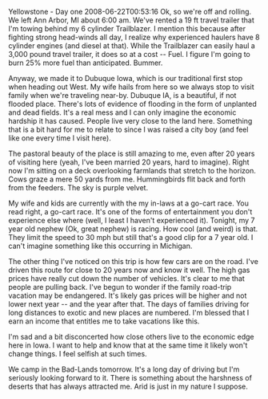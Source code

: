 Yellowstone - Day one
2008-06-22T00:53:16
Ok, so we're off and rolling. We left Ann Arbor, MI about 6:00 am. We've rented a 19 ft travel trailer that I'm towing behind my 6 cylinder Trailblazer. I mention this because after fighting strong head-winds all day, I realize why experienced haulers have 8 cylinder engines (and diesel at that). While the Trailblazer can easily haul a 3,000 pound travel trailer, it does so at a cost -- Fuel. I figure I'm going to burn 25% more fuel than anticipated. Bummer.

Anyway, we made it to Dubuque Iowa, which is our traditional first stop when heading out West. My wife hails from here so we always stop to visit family when we're traveling near-by. Dubuque IA, is a beautiful, if not flooded place. There's lots of evidence of flooding in the form of unplanted and dead fields. It's a real mess and I can only imagine the economic hardship it has caused. People live very close to the land here. Something that is a bit hard for me to relate to since I was raised a city boy (and feel like one every time I visit here).

The pastoral beauty of the place is still amazing to me, even after 20 years of visiting here (yeah, I've been married 20 years, hard to imagine). Right now I'm sitting on a deck overlooking farmlands that stretch to the horizon. Cows graze a mere 50 yards from me. Hummingbirds flit back and forth from the feeders. The sky is purple velvet.

My wife and kids are currently with the my in-laws at a go-cart race. You read right, a go-cart race. It's one of the forms of entertainment you don't experience else where (well, I least I haven't experienced it). Tonight, my 7 year old nephew (Ok, great nephew) is racing. How cool (and weird) is that. They limit the speed to 30 mph but still that's a good clip for a 7 year old. I can't imagine something like this occurring in Michigan.

The other thing I've noticed on this trip is how few cars are on the road. I've driven this route for close to 20 years now and know it well. The high gas prices have really cut down the number of vehicles. It's clear to me that people are pulling back. I've begun to wonder if the family road-trip vacation may be endangered. It's likely gas prices will be higher and not lower next year -- and the year after that. The days of families driving for long distances to exotic and new places are numbered. I'm blessed that I earn an income that entitles me to take vacations like this.

I'm sad and a bit disconcerted how close others live to the economic edge here in Iowa. I want to help and know that at the same time it likely won't change things. I feel selfish at such times.

We camp in the Bad-Lands tomorrow. It's a long day of driving but I'm seriously looking forward to it. There is something about the harshness of deserts that has always attracted me. Arid is just in my nature I suppose.
